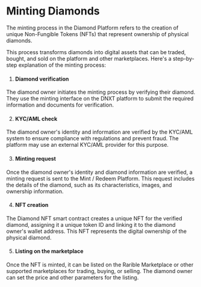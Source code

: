 # Minting Diamonds

The minting process in the Diamond Platform refers to the creation of unique Non-Fungible Tokens (NFTs) that represent ownership of physical diamonds.

This process transforms diamonds into digital assets that can be traded, bought, and sold on the platform and other marketplaces. Here's a step-by-step explanation of the minting process:

1. #### Diamond verification

The diamond owner initiates the minting process by verifying their diamond. They use the minting interface on the DNXT platform to submit the required information and documents for verification.

2. #### KYC/AML check

The diamond owner's identity and information are verified by the KYC/AML system to ensure compliance with regulations and prevent fraud. The platform may use an external KYC/AML provider for this purpose.

3. #### Minting request

Once the diamond owner's identity and diamond information are verified, a minting request is sent to the Mint / Redeem Platform. This request includes the details of the diamond, such as its characteristics, images, and ownership information.

4. #### NFT creation

The Diamond NFT smart contract creates a unique NFT for the verified diamond, assigning it a unique token ID and linking it to the diamond owner's wallet address. This NFT represents the digital ownership of the physical diamond.

5. #### Listing on the marketplace

Once the NFT is minted, it can be listed on the Rarible Marketplace or other supported marketplaces for trading, buying, or selling. The diamond owner can set the price and other parameters for the listing.
